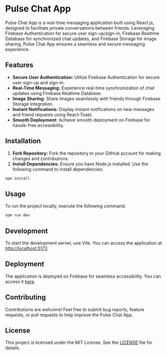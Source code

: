 # Pulse Chat App

Pulse Chat App is a real-time messaging application built using React.js, designed to facilitate private conversations between friends. Leveraging Firebase Authentication for secure user sign-up/sign-in, Firebase Realtime Database for synchronized chat updates, and Firebase Storage for image sharing, Pulse Chat App ensures a seamless and secure messaging experience.

## Features

- **Secure User Authentication:** Utilize Firebase Authentication for secure user sign-up and sign-in.
- **Real-Time Messaging:** Experience real-time synchronization of chat updates using Firebase Realtime Database.
- **Image Sharing:** Share images seamlessly with friends through Firebase Storage integration.
- **Instant Notifications:** Display instant notifications on new messages and friend requests using React-Toast.
- **Smooth Deployment:** Achieve smooth deployment on Firebase for hassle-free accessibility.

## Installation

1. **Fork Repository:** Fork the repository to your GitHub account for making changes and contributions.
2. **Install Dependencies:** Ensure you have Node.js installed. Use the following command to install dependencies:

``` bash
npm install
```


## Usage

To run the project locally, execute the following command:
``` bash
npm run dev
```

## Development

To start the development server, use Vite. You can access the application at [http://localhost:5173](http://localhost:5173).

## Deployment

The application is deployed on Firebase for seamless accessibility. You can access it [here](https://pulse-50fce.web.app/login).

## Contributing

Contributions are welcome! Feel free to submit bug reports, feature requests, or pull requests to help improve the Pulse Chat App.

## License

This project is licensed under the MIT License. See the [LICENSE](LICENSE) file for details.
